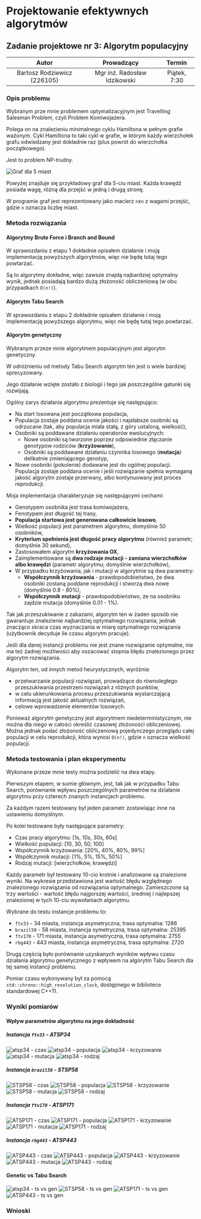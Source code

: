 # Projektowanie efektywnych algorytmów
## Zadanie projektowe nr 3: Algorytm populacyjny

| Autor | Prowadzący | Termin |
| :-: | :-: | :-: |
| Bartosz Rodziewicz (226105) | Mgr inż. Radosław Idzikowski | Piątek, 7:30 |

### Opis problemu
Wybranym prze mnie problemem optymalizacyjnym jest Travelling Salesman Problem, czyli Problem Komiwojażera.

Polega on na znalezieniu minimalnego cyklu Hamiltona w pełnym grafie ważonym. Cykl Hamiltona to taki cykl w grafie, w którym każdy wierzchołek grafu odwiedzany jest dokładnie raz (plus powrót do wierzchołka początkowego).

Jest to problem NP-trudny.

![Graf dla 5 miast](../report-stage1/graphs/graph2.png)

Powyżej znajduje się przykładowy graf dla 5-ciu miast. Każda krawędź posiada wagę, różną dla przejść w jedną i drugą stronę.

W programie graf jest reprezentowany jako macierz `n`x`n` z wagami przejść, gdzie `n` oznacza liczbę miast.

### Metoda rozwiązania
#### Algorytmy Brute Force i Branch and Bound
W sprawozdaniu z etapu 1 dokładnie opisałem działanie i moją implementację powyższych algorytmów, więc nie będę tutaj tego powtarzać.

Są to algorytmy dokładne, więc zawsze znajdą najbardziej optymalny wynik, jednak posiadają bardzo dużą złożoność obliczeniową (w obu przypadkach `O(n!)`).

#### Algorytm Tabu Search
W sprawozdaniu z etapu 2 dokładnie opisałem działanie i moją implementację powyższego algorytmu, więc nie będę tutaj tego powtarzać.

#### Algorytm genetyczny
Wybranym przeze mnie algorytmem populacyjnym jest algorytm genetyczny.

W odróżnieniu od metody Tabu Search algorytm ten jest o wiele bardziej sprecyzowany.

Jego działanie wzięte zostało z biologii i tego jak poszczególne gatunki się rozwijają.

Ogólny zarys działania algorytmu prezentuje się następująco:
* Na start losowana jest początkowa populacja,
* Populacja zostaje poddana ocenie jakości i najsłabsze osobniki są odrzucane (tak, aby populacja miała stałą, z góry ustaloną, wielkość),
* Osobniki są poddawane działaniu operatorów ewolucyjnych:
	* Nowe osobniki są tworzone poprzez odpowiednie złączanie genotypów rodziców (**krzyżowanie**),
	* Osobniki są poddawane działaniu czynnika losowego (**mutacja**) delikatnie zmieniającego genotyp,
* Nowe osobniki (pokolenie) dodawane jest do ogólnej populacji. Populacja zostaje poddana ocenie i jeśli rozwiązanie spełnia wymaganą jakość algorytm zostaje przerwany, albo kontynuowany jest proces reprodukcji.

Moja implementacja charakteryzuje się następującymi cechami:
* Genotypem osobnika jest trasa komiwojażera,
* Fenotypem jest długość tej trasy,
* **Populacja startowa jest generowana całkowicie losowo**,
* Wielkość populacji jest parametrem algorytmu, domyślnie 50 osobników,
* **Kryterium spełnienia jest długość pracy algorytmu** (również parametr; domyślnie 30 sekund),
* Zastosowałem algorytm **krzyżowania OX**,
* Zaimplementowane są **dwa rodzaje mutacji - zamiana wierzchołków albo krawędzi** (parametr algorytmu; domyślnie wierzchołków),
* W przypadku krzyżowania, jak i mutacji w algorytmie są dwa parametry:
	* **Współczynnik krzyżowania** - prawdopodobieństwo, że dwa osobniki zostaną poddane reprodukcji i stworzą dwa nowe (domyślnie 0.8 - 80%),
	* **Współczynnik mutacji** - prawdopodobieństwo, że na osobniku zajdzie mutacja (domyślnie 0.01 - 1%).

Tak jak przeszukiwanie z zakazami, algorytm ten w żaden sposób nie gwarantuje znalezienie najbardziej optymalnego rozwiązania, jednak znacząco skraca czas wyznaczania w miarę optymalnego rozwiązania (użytkownik decyduje ile czasu algorytm pracuje).

Jeśli dla danej instancji problemu nie jest znane rozwiązanie optymalne, nie ma też żadnej możliwości aby oszacować stopnia błędu znalezionego przez algorytm rozwiązania.

Algorytm ten, od innych metod heurystycznych, wyróżnia:
* przetwarzanie populacji rozwiązań, prowadzące do równoległego przeszukiwania przestrzeni rozwiązań z różnych punktów,
* w celu ukierunkowania procesu przeszukiwania wystarczającą informacją jest jakość aktualnych rozwiązań,
* celowe wprowadzenie elementów losowych.

Ponieważ algorytm genetyczny jest algorytmem niedeterministycznym, nie można dla niego w całości określić czasowej złożoności obliczeniowej. Można jednak podać złożoność obliczeniową pojedynczego przeglądu całej populacji w celu reprodukcji, która wynosi `O(n!)`, gdzie `n` oznacza wielkość populacji.

### Metoda testowania i plan eksperymentu
Wykonane przeze mnie testy można podzielić na dwa etapy.

Pierwszym etapem, w sumie głównym, jest, tak jak w przypadku Tabu Search, porównanie wpływu poszczególnych parametrów na działanie algorytmu przy czterech znanych instancjach problemu.

Za każdym razem testowany był jeden parametr zostawiając inne na ustawieniu domyślnym.

Po kolei testowane były następujące parametry:
* Czas pracy algorytmu: [1s, 10s, 30s, 60s]
* Wielkość populacji: [10, 30, 50, 100]
* Współczynnik krzyżowania: [20%, 40%, 80%, 99%]
* Współczynnik mutacji: [1%, 5%, 15%, 50%]
* Rodzaj mutacji: [wierzchołków, krawędzi]

Każdy parametr był testowany 10-cio krotnie i analizowane są znalezione wyniki. Na wykresie przedstawiona jest wartość błędu względnego znalezionego rozwiązania od rozwiązania optymalnego. Zamieszczone są trzy wartości - wartość błędu najgorszej wartości, średniej i najlepszej znalezionej w tych 10-ciu wywołaniach algorytmu.

Wybrane do testu instancje problemu to:
* `ftv33` - 34 miasta, instancja asymetryczna, trasa optymalna: 1286
* `brazil58` - 58 miasta, instancja symetryczna, trasa optymalna: 25395
* `ftv170` - 171 miasta, instancja asymetryczna, trasa optymalna: 2755
* `rbg443` - 443 miasta, instancja asymetryczna, trasa optymalna: 2720

Drugą częścią było porównanie uzyskanych wyników wpływu czasu działania algorytmu genetycznego z wpływem na algorytm Tabu Search dla tej samej instancji problemu.

Pomiar czasu wykonywany był za pomocą `std::chrono::high_resolution_clock`, dostępnego w bibliotece standardowej C++11.

### Wyniki pomiarów
#### Wpływ parametrów algorytmu na jego dokładność
##### Instancja `ftv33` - ATSP34
![atsp34 - czas](charts/image001.png)
![atsp34 - populacja](charts/image003.png)
![atsp34 - krzyzowanie](charts/image005.png)
![atsp34 - mutacja](charts/image007.png)
![atsp34 - rodzaj](charts/image009.png)
##### Instancja `brazil58` - STSP58
![STSP58 - czas](charts/image011.png)
![STSP58 - populacja](charts/image013.png)
![STSP58 - krzyzowanie](charts/image015.png)
![STSP58 - mutacja](charts/image016.png)
![STSP58 - rodzaj](charts/image019.png)
##### Instancja `ftv170` - ATSP171
![ATSP171 - czas](charts/image021.png)
![ATSP171 - populacja](charts/image023.png)
![ATSP171 - krzyzowanie](charts/image025.png)
![ATSP171 - mutacja](charts/image026.png)
![ATSP171 - rodzaj](charts/image029.png)
##### Instancja `rbg443` - ATSP443
![ATSP443 - czas](charts/image031.png)
![ATSP443 - populacja](charts/image033.png)
![ATSP443 - krzyzowanie](charts/image035.png)
![ATSP443 - mutacja](charts/image036.png)
![ATSP443 - rodzaj](charts/image039.png)
#### Genetic vs Tabu Search
![atsp34 - ts vs gen](charts/image041.png)
![STSP58 - ts vs gen](charts/image042.png)
![ATSP171 - ts vs gen](charts/image045.png)
![ATSP443 - ts vs gen](charts/image047.png)
### Wnioski
